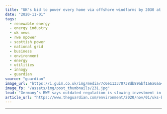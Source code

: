 ```yaml
---
title: "UK's bid to power every home via offshore windfarms by 2030 at risk"
date: "2020-11-01"
tags: 
  - renewable energy
  - energy industry
  - uk news
  - rwe npower
  - scottish power
  - national grid
  - business
  - environment
  - energy
  - utilities
  - innogy
  - guardian
source: "guardian"
image_url: "https://i.guim.co.uk/img/media/7c6e113370738db89abf1a6a6aa48a4e72b51b9b/0_233_3500_2101/master/3500.jpg?width=460&quality=85&auto=format&fit=max&s=4894643b284124fb1d0e54976a9ff26a"
image_fp: "/assets/img/post_thumbnails/231.jpg"
lead: "Germany’s RWE says outdated regulation is slowing investment in onshore electricity grid Britain’s bid to build enough offshore windfarms to power every home in the country by 2030 risks being derailed by outdated regulation which is slowing investme..."
article_url: "https://www.theguardian.com/environment/2020/nov/01/uks-bid-to-power-every-home-via-offshore-windfarms-by-2030-at-risk"
---
```


---
